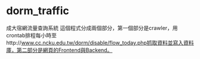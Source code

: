# dorm_traffic

成大宿網流量查詢系統
這個程式分成兩個部分，第一個部分是crawler，用crontab排程每小時至http://www.cc.ncku.edu.tw/dorm/disable/flow_today.php抓取資料並寫入資料庫，第二部分是網頁的Frontend與Backend。
